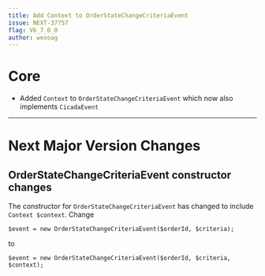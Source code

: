 ```yaml
---
title: Add Context to OrderStateChangeCriteriaEvent
issue: NEXT-37757
flag: V6_7_0_0
author: wexoag
---
```

# Core
* Added `Context` to `OrderStateChangeCriteriaEvent` which now also implements `CicadaEvent`
___
# Next Major Version Changes
## OrderStateChangeCriteriaEvent constructor changes
The constructor for `OrderStateChangeCriteriaEvent` has changed to include `Context $context`. Change
```
$event = new OrderStateChangeCriteriaEvent($orderId, $criteria);
```
to
```
$event = new OrderStateChangeCriteriaEvent($orderId, $criteria, $context);
```
